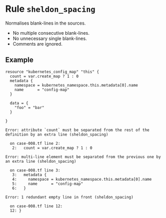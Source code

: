 # Rule `sheldon_spacing`

Normalises blank-lines in the sources.

- No multiple consecutive blank-lines.
- No unnecessary single blank-lines.
- Comments are ignored.

## Example

```hcl
resource "kubernetes_config_map" "this" {
  count = var.create_map ? 1 : 0
  metadata {
    namespace = kubernetes_namespace.this.metadata[0].name
    name      = "config-map"
  }

  data = {
    "foo" = "bar"
  }

}
```

```text
Error: attribute `count` must be separated from the rest of the definition by an extra line (sheldon_spacing)

  on case-008.tf line 2:
   2:   count = var.create_map ? 1 : 0

Error: multi-line element must be separated from the previous one by an extra line (sheldon_spacing)

  on case-008.tf line 3:
   3:   metadata {
   4:     namespace = kubernetes_namespace.this.metadata[0].name
   5:     name      = "config-map"
   6:   }

Error: 1 redundant empty line in front (sheldon_spacing)

  on case-008.tf line 12:
  12: }
```
